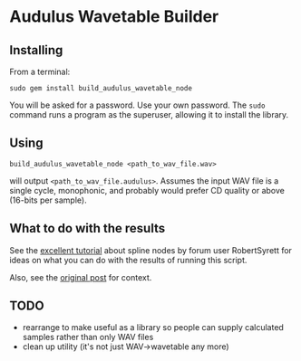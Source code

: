 # Audulus Wavetable Builder

## Installing

From a terminal:

```
sudo gem install build_audulus_wavetable_node
```

You will be asked for a password. Use your own password. The `sudo` command
runs a program as the superuser, allowing it to install the library.

## Using

```
build_audulus_wavetable_node <path_to_wav_file.wav>
```

will output `<path_to_wav_file.audulus>`. Assumes the input WAV file is
a single cycle, monophonic, and probably would prefer CD quality or above
(16-bits per sample).

## What to do with the results

See the [excellent tutorial](https://www.youtube.com/watch?v=nWPuRtrBfvM)
about spline nodes by forum user RobertSyrett for ideas on what you can do
with the results of running this script.

Also, see the [original post](https://forum.audulus.com/t/know-your-nodes-pt-5-5-5-splines-streamlining-a-large-patch/506)
for context.

## TODO

- rearrange to make useful as a library so people can supply calculated
  samples rather than only WAV files
- clean up utility (it's not just WAV->wavetable any more)
